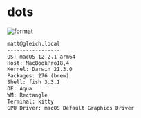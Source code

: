 
# dots

![format](https://github.com/gleich/dots/workflows/format/badge.svg)

```txt
matt@gleich.local 
----------------- 
OS: macOS 12.2.1 arm64 
Host: MacBookPro18,4 
Kernel: Darwin 21.3.0 
Packages: 276 (brew) 
Shell: fish 3.3.1 
DE: Aqua 
WM: Rectangle 
Terminal: kitty 
GPU Driver: macOS Default Graphics Driver 
```
